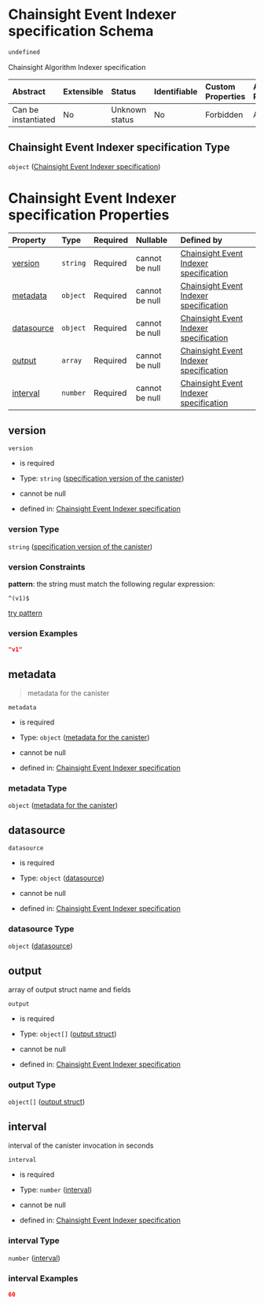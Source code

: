 # Chainsight Event Indexer specification Schema

```txt
undefined
```

Chainsight Algorithm Indexer specification

| Abstract            | Extensible | Status         | Identifiable | Custom Properties | Additional Properties | Access Restrictions | Defined In                                                                         |
| :------------------ | :--------- | :------------- | :----------- | :---------------- | :-------------------- | :------------------ | :--------------------------------------------------------------------------------- |
| Can be instantiated | No         | Unknown status | No           | Forbidden         | Allowed               | none                | [algorithm\_indexer.json](../../out/algorithm_indexer.json "open original schema") |

## Chainsight Event Indexer specification Type

`object` ([Chainsight Event Indexer specification](algorithm_indexer.md))

# Chainsight Event Indexer specification Properties

| Property                  | Type     | Required | Nullable       | Defined by                                                                                                                                      |
| :------------------------ | :------- | :------- | :------------- | :---------------------------------------------------------------------------------------------------------------------------------------------- |
| [version](#version)       | `string` | Required | cannot be null | [Chainsight Event Indexer specification](algorithm_indexer-properties-specification-version-of-the-canister.md "undefined#/properties/version") |
| [metadata](#metadata)     | `object` | Required | cannot be null | [Chainsight Event Indexer specification](algorithm_indexer-properties-metadata-for-the-canister.md "undefined#/properties/metadata")            |
| [datasource](#datasource) | `object` | Required | cannot be null | [Chainsight Event Indexer specification](algorithm_indexer-properties-datasource.md "undefined#/properties/datasource")                         |
| [output](#output)         | `array`  | Required | cannot be null | [Chainsight Event Indexer specification](algorithm_indexer-properties-output.md "undefined#/properties/output")                                 |
| [interval](#interval)     | `number` | Required | cannot be null | [Chainsight Event Indexer specification](algorithm_indexer-properties-interval.md "undefined#/properties/interval")                             |

## version



`version`

*   is required

*   Type: `string` ([specification version of the canister](algorithm_indexer-properties-specification-version-of-the-canister.md))

*   cannot be null

*   defined in: [Chainsight Event Indexer specification](algorithm_indexer-properties-specification-version-of-the-canister.md "undefined#/properties/version")

### version Type

`string` ([specification version of the canister](algorithm_indexer-properties-specification-version-of-the-canister.md))

### version Constraints

**pattern**: the string must match the following regular expression:&#x20;

```regexp
^(v1)$
```

[try pattern](https://regexr.com/?expression=%5E\(v1\)%24 "try regular expression with regexr.com")

### version Examples

```json
"v1"
```

## metadata



> metadata for the canister

`metadata`

*   is required

*   Type: `object` ([metadata for the canister](algorithm_indexer-properties-metadata-for-the-canister.md))

*   cannot be null

*   defined in: [Chainsight Event Indexer specification](algorithm_indexer-properties-metadata-for-the-canister.md "undefined#/properties/metadata")

### metadata Type

`object` ([metadata for the canister](algorithm_indexer-properties-metadata-for-the-canister.md))

## datasource



`datasource`

*   is required

*   Type: `object` ([datasource](algorithm_indexer-properties-datasource.md))

*   cannot be null

*   defined in: [Chainsight Event Indexer specification](algorithm_indexer-properties-datasource.md "undefined#/properties/datasource")

### datasource Type

`object` ([datasource](algorithm_indexer-properties-datasource.md))

## output

array of output struct name and fields

`output`

*   is required

*   Type: `object[]` ([output struct](algorithm_indexer-properties-output-output-struct.md))

*   cannot be null

*   defined in: [Chainsight Event Indexer specification](algorithm_indexer-properties-output.md "undefined#/properties/output")

### output Type

`object[]` ([output struct](algorithm_indexer-properties-output-output-struct.md))

## interval

interval of the canister invocation in seconds

`interval`

*   is required

*   Type: `number` ([interval](algorithm_indexer-properties-interval.md))

*   cannot be null

*   defined in: [Chainsight Event Indexer specification](algorithm_indexer-properties-interval.md "undefined#/properties/interval")

### interval Type

`number` ([interval](algorithm_indexer-properties-interval.md))

### interval Examples

```json
60
```
